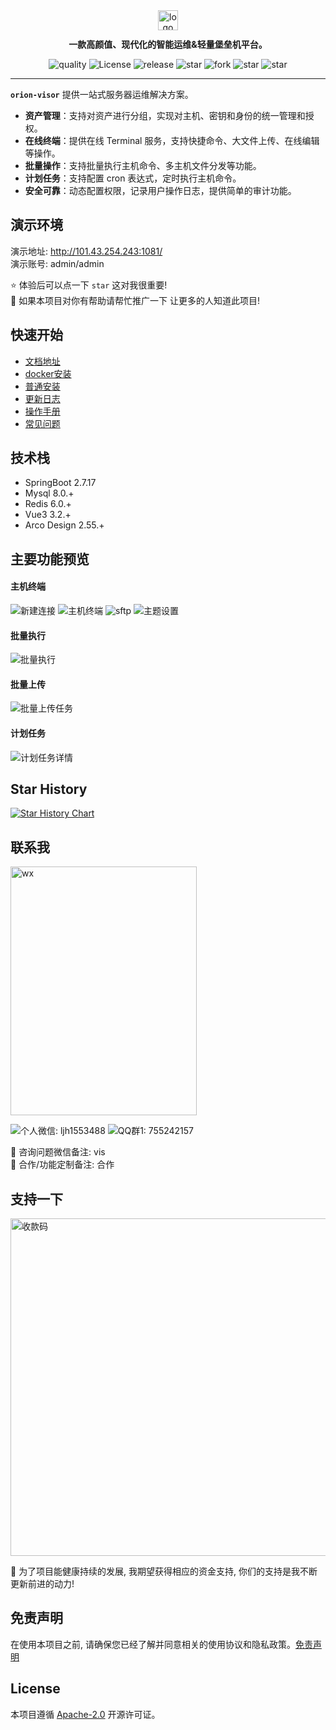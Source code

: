 <div align="center"><img src="./assert/logo.svg" alt="logo" width="32" /></div>
<p style="margin-top: 12px" align="center"><b>一款高颜值、现代化的智能运维&轻量堡垒机平台。</b></p>
<p align="center">
    <a target="_blank"
       style="text-decoration: none !important;"
       href="https://app.codacy.com/gh/lijiahangmax/orion-visor/dashboard?utm_source=gh&utm_medium=referral&utm_content=&utm_campaign=Badge_grade">
      <img src="https://app.codacy.com/project/badge/Grade/49eaab3a9a474af3b87e1d21ffec71c4" alt="quality" />
    </a>
    <a target="_blank"
       style="text-decoration: none !important;"
       href="https://www.apache.org/licenses/LICENSE-2.0">
      <img src="https://img.shields.io/github/license/lijiahangmax/orion-visor" alt="License" />
    </a>
    <a target="_blank"
       style="text-decoration: none !important;"
       href="https://github.com/lijiahangmax/orion-visor/releases">
      <img src="https://img.shields.io/github/v/release/lijiahangmax/orion-visor" alt="release" />
    </a>
    <a target="_blank"
       style="text-decoration: none !important;"
       href="https://gitee.com/lijiahangmax/orion-visor/stargazers">
      <img src="https://gitee.com/lijiahangmax/orion-visor/badge/star.svg?theme=dark" alt="star" />
    </a>
    <a target="_blank"
       style="text-decoration: none !important;"
       href="https://gitee.com/lijiahangmax/orion-visor/members">
      <img src="https://gitee.com/lijiahangmax/orion-visor/badge/fork.svg?theme=dark" alt="fork" />
    </a>
    <a target="_blank"
       style="text-decoration: none !important;"
       href="https://github.com/lijiahangmax/orion-visor">
      <img src="https://img.shields.io/github/stars/lijiahangmax/orion-visor" alt="star" />
    </a>
    <a target="_blank"
       style="text-decoration: none !important;"
       href="https://github.com/lijiahangmax/orion-visor">
      <img src="https://img.shields.io/github/forks/lijiahangmax/orion-visor" alt="star" />
    </a>
</p>

------------------------------

**`orion-visor`** 提供一站式服务器运维解决方案。

* **资产管理**：支持对资产进行分组，实现对主机、密钥和身份的统一管理和授权。
* **在线终端**：提供在线 Terminal 服务，支持快捷命令、大文件上传、在线编辑等操作。
* **批量操作**：支持批量执行主机命令、多主机文件分发等功能。
* **计划任务**：支持配置 cron 表达式，定时执行主机命令。
* **安全可靠**：动态配置权限，记录用户操作日志，提供简单的审计功能。

## 演示环境

演示地址: http://101.43.254.243:1081/   
演示账号: admin/admin

⭐ 体验后可以点一下 `star` 这对我很重要!  
🌈 如果本项目对你有帮助请帮忙推广一下 让更多的人知道此项目!

## 快速开始

* [文档地址](https://lijiahangmax.github.io/orion-visor/#/)
* [docker安装](/quickstart/docker-install)
* [普通安装](/quickstart/install)
* [更新日志](/about/change-log)
* [操作手册](/operator/asset)
* [常见问题](/quickstart/faq)

## 技术栈

* SpringBoot 2.7.17
* Mysql 8.0.+
* Redis 6.0.+
* Vue3 3.2.+
* Arco Design 2.55.+

## 主要功能预览

#### 主机终端

![新建连接](./assert/img/terminal_collections.png "新建连接")
![主机终端](./assert/img/terminal_ssh.png "主机终端")
![sftp](./assert/img/terminal_sftp.png "sftp")
![主题设置](./assert/img/terminal_theme.png "主题设置")

#### 批量执行

![批量执行](./assert/img/batch_exec.png "批量执行")

#### 批量上传

![批量上传任务](./assert/img/batch_upload_form.png "批量上传任务")

#### 计划任务

![计划任务详情](./assert/img/exec_job_detail.png "计划任务详情")

## Star History

[![Star History Chart](https://api.star-history.com/svg?repos=lijiahangmax/orion-visor&type=Date)](https://star-history.com/#lijiahangmax/orion-visor&Date)

## 联系我

<div style="display: flex;">
  <img src="./assert/img/wx.jpg" alt="wx" width="298px" height="398px"/>  
</div>

![个人微信: ljh1553488](https://img.shields.io/badge/ljh1553488-blue?style=social&label=WX%3A)
![QQ群1: 755242157](https://img.shields.io/badge/755242157-blue?style=social&label=QQ%E7%BE%A41%3A%20)

📧 咨询问题微信备注: vis  
📧 合作/功能定制备注: 合作

## 支持一下

<img src="./assert/img/support_pay.jpg" alt="收款码" width="540px"/>  

🎁 为了项目能健康持续的发展, 我期望获得相应的资金支持, 你们的支持是我不断更新前进的动力!

## 免责声明

在使用本项目之前, 请确保您已经了解并同意相关的使用协议和隐私政策。[免责声明](DISCLAIMER.md)

## License

本项目遵循 [Apache-2.0](https://github.com/lijiahangmax/orion-visor/blob/main/LICENSE) 开源许可证。  
